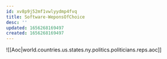 ```yaml
---
id: xv8p9j52mf1vwlyydmp4fvq
title: Software-WeponsOfChoice
desc: ''
updated: 1656268169497
created: 1656268169497
---
```


![[Aoc|world.countries.us.states.ny.politics.politicians.reps.aoc]]
